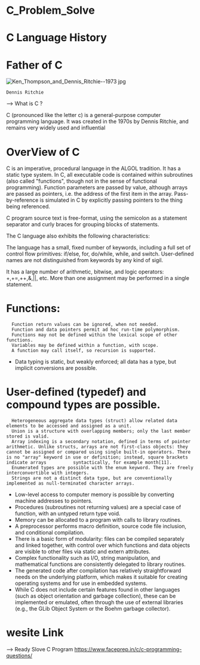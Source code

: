 # C_Problem_Solve

# C Language History

# Father of C
  ![Ken_Thompson_and_Dennis_Ritchie--1973 jpg](https://user-images.githubusercontent.com/96967364/195396168-638bb779-1be6-458a-84e0-08578837f8a4.jpg)
  
    Dennis Ritchie 
    

--> What is C ?

  C (pronounced like the letter c) is a general-purpose computer programming language. It was created in the 1970s by Dennis Ritchie, and remains very widely used and influential

# OverView of C

  C is an imperative, procedural language in the ALGOL tradition. It has a static type system. In C, all executable code is contained within subroutines (also called "functions", though not in the sense of functional programming). Function parameters are passed by value, although arrays are passed as pointers, i.e. the address of the first item in the array. Pass-by-reference is simulated in C by explicitly passing pointers to the thing being referenced.

C program source text is free-format, using the semicolon as a statement separator and curly braces for grouping blocks of statements.

The C language also exhibits the following characteristics:

The language has a small, fixed number of keywords, including a full set of control flow primitives: if/else, for, do/while, while, and switch. User-defined names are not distinguished from keywords by any kind of sigil.

It has a large number of arithmetic, bitwise, and logic operators: +,+=,++,&,||, etc.
More than one assignment may be performed in a single statement.

# Functions:
      Function return values can be ignored, when not needed.
      Function and data pointers permit ad hoc run-time polymorphism.
      Functions may not be defined within the lexical scope of other functions.
      Variables may be defined within a function, with scope.
      A function may call itself, so recursion is supported.
* Data typing is static, but weakly enforced; all data has a type, but implicit conversions are possible.
# User-defined (typedef) and compound types are possible.
      Heterogeneous aggregate data types (struct) allow related data elements to be accessed and assigned as a unit.
      Union is a structure with overlapping members; only the last member stored is valid.
      Array indexing is a secondary notation, defined in terms of pointer arithmetic. Unlike structs, arrays are not first-class objects: they cannot be assigned or compared using single built-in operators. There is no "array" keyword in use or definition; instead, square brackets indicate arrays          syntactically, for example month[11].
      Enumerated types are possible with the enum keyword. They are freely interconvertible with integers.
      Strings are not a distinct data type, but are conventionally implemented as null-terminated character arrays.
* Low-level access to computer memory is possible by converting machine addresses to pointers.
* Procedures (subroutines not returning values) are a special case of function, with an untyped return type void.
* Memory can be allocated to a program with calls to library routines.
* A preprocessor performs macro definition, source code file inclusion, and conditional compilation.
* There is a basic form of modularity: files can be compiled separately and linked together, with control over which functions and data objects are visible to other files via static and extern attributes.
* Complex functionality such as I/O, string manipulation, and mathematical functions are consistently delegated to library routines.
* The generated code after compilation has relatively straightforward needs on the underlying platform, which makes it suitable for creating operating systems and for use in embedded systems.
* While C does not include certain features found in other languages (such as object orientation and garbage collection), these can be implemented or emulated, often through the use of external libraries (e.g., the GLib Object System or the Boehm garbage collector).
  

# wesite Link
   
   --> Ready Slove C Program
      https://www.faceprep.in/c/c-programming-questions/
